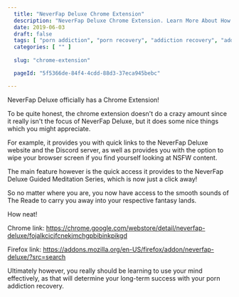 ```yaml
---
  title: "NeverFap Deluxe Chrome Extension"
  description: "NeverFap Deluxe Chrome Extension. Learn More About How NeverFap Deluxe Can Help You In Your Browser!"
  date: 2019-06-03
  draft: false
  tags: [ "porn addiction", "porn recovery", "addiction recovery", "addiction", "awareness", "nofap", "neverfap", "neverfap deluxe" ]
  categories: [ "" ]
  
  slug: "chrome-extension"

  pageId: "5f5366de-84f4-4cdd-88d3-37eca945bebc"

---
```


NeverFap Deluxe officially has a Chrome Extension!

To be quite honest, the chrome extension doesn't do a crazy amount since it really isn't the focus of NeverFap Deluxe, but it does some nice things which you might appreciate.

For example, it provides you with quick links to the NeverFap Deluxe website and the Discord server, as well as provides you with the option to wipe your browser screen if you find yourself looking at NSFW content.

The main feature however is the quick access it provides to the NeverFap Deluxe Guided Meditation Series, which is now just a click away!

So no matter where you are, you now have access to the smooth sounds of The Reade to carry you away into your respective fantasy lands.

How neat! 

Chrome link: <a class="link" href="https://chrome.google.com/webstore/detail/neverfap-deluxe/fojalkcicjfcnekjmchgpbibinkpikgd">https://chrome.google.com/webstore/detail/neverfap-deluxe/fojalkcicjfcnekjmchgpbibinkpikgd</a>

Firefox link: <a class="link" href="https://addons.mozilla.org/en-US/firefox/addon/neverfap-deluxe/?src=search">https://addons.mozilla.org/en-US/firefox/addon/neverfap-deluxe/?src=search</a>

Ultimately however, you really should be learning to use your mind effectively, as that will determine your long-term success with your porn addiction recovery. 

